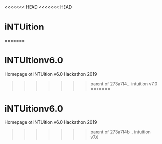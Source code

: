 <<<<<<< HEAD
<<<<<<< HEAD
# iNTUition
=======
# iNTUitionv6.0
Homepage of iNTUition v6.0 Hackathon 2019 
>>>>>>> parent of 273a7f4... intuition v7.0
=======
# iNTUitionv6.0
Homepage of iNTUition v6.0 Hackathon 2019 
>>>>>>> parent of 273a7f4b... intuition v7.0
